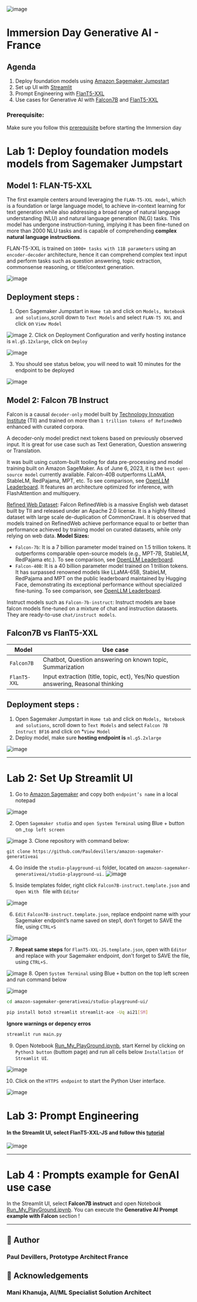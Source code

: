 
![image](images/generativeai_workshop.png)
# Immersion Day Generative AI - France 



## Agenda

1. Deploy foundation models using [Amazon Sagemaker Jumpstart](https://aws.amazon.com/sagemaker/jumpstart/?sagemaker-data-wrangler-whats-new.sort-by=item.additionalFields.postDateTime&sagemaker-data-wrangler-whats-new.sort-order=desc)
2. Set up UI with [Streamlit](https://streamlit.io/)
3. Prompt Engineering with [FlanT5-XXL](https://huggingface.co/google/flan-t5-xxl)
4. Use cases for Generative AI with [Falcon7B](https://huggingface.co/tiiuae/falcon-7b) and [FlanT5-XXL](https://huggingface.co/google/flan-t5-xxl)




### Prerequisite:

Make sure you follow this [prerequisite](https://catalog.us-east-1.prod.workshops.aws/workshops/972fd252-36e5-4eed-8608-743e84957f8e/en-US/prerequisites/option1
) before starting the Immersion day




# Lab 1: Deploy foundation models models from Sagemaker Jumpstart 



## **Model 1: FLAN-T5-XXL**

The first example centers around leveraging the ``FLAN-T5-XXL model``, which is a foundation or large language model, to achieve in-context learning for text generation while also addressing a broad range of natural language understanding (NLU) and natural language generation (NLG) tasks. This model has undergone instruction-tuning, implying it has been fine-tuned on more than 2000 NLU tasks and is capable of comprehending  **complex natural language instructions**.

FLAN-T5-XXL is trained on ``1000+ tasks with 11B parameters``  using an ``encoder-decoder`` architecture, hence it can comprehend complex text input and perform tasks such as question answering, topic extraction, commonsense reasoning, or title/context generation.


![image](images/T5-FLAN-explanation.png)



## Deployment steps :

1.    Open Sagemaker Jumpstart in ``Home tab`` and click on ``Models, Notebook and solutions``,scroll down to ``Text Models`` and select ``FLAN-T5 XXL`` and click on ``View Model``

![image](images/T5-jumpstart.png)
2.    Click on Deployment Configuration and verify hosting instance is ``ml.g5.12xlarge``, click on ``Deploy``

![image](images/T5-deploy.png)

3.    You should see status below, you will need to wait 10 minutes for the endpoint to be deployed


![image](images/T5-endpoint.png)
## **Model 2: Falcon 7B Instruct**


Falcon is a causal ``decoder-only`` model built by [Technology Innovation Institute](https://www.tii.ae/) (TII) and trained on more than ``1 trillion tokens of RefinedWeb`` enhanced with curated corpora. 

A decoder-only model predict next tokens based on previously observed input. It is great for use case such as Text Generation, Question answering or Translation.

It was built using custom-built tooling for data pre-processing and model training built on Amazon SageMaker. As of June 6, 2023, it is the ``best open-source model`` currently available. Falcon-40B outperforms LLaMA, StableLM, RedPajama, MPT, etc. To see comparison, see [OpenLLM Leaderboard](https://huggingface.co/spaces/HuggingFaceH4/open_llm_leaderboard). It features an architecture optimized for inference, with FlashAttention and multiquery.


[Refined Web Dataset](https://huggingface.co/datasets/tiiuae/falcon-refinedweb): Falcon RefinedWeb is a massive English web dataset built by TII and released under an Apache 2.0 license. It is a highly filtered dataset with large scale de-duplication of CommonCrawl. It is observed that models trained on RefinedWeb achieve performance equal to or better than performance achieved by training model on curated datasets, while only relying on web data.
**Model Sizes:**

* ``Falcon-7b``: It is a 7 billion parameter model trained on 1.5 trillion tokens. It outperforms comparable open-source models (e.g., MPT-7B, StableLM, RedPajama etc.). To see comparison, see [OpenLLM Leaderboard](https://huggingface.co/spaces/HuggingFaceH4/open_llm_leaderboard). 
* ``Falcon-40B``: It is a 40 billion parameter model trained on 1 trillion tokens. It has surpassed renowned models like LLaMA-65B, StableLM, RedPajama and MPT on the public leaderboard maintained by Hugging Face, demonstrating its exceptional performance without specialized fine-tuning. To see comparison, see [OpenLLM Leaderboard](https://huggingface.co/spaces/HuggingFaceH4/open_llm_leaderboard).

Instruct models such as ``Falcon-7b-instruct``: Instruct models are base falcon models fine-tuned on a mixture of chat and instruction datasets. They are ready-to-use ``chat/instruct models``.


## Falcon7B vs FlanT5-XXL

| Model | Use case |
| --- | --- |
| `Falcon7B` | Chatbot, Question answering on known topic, Summarization |
| `FlanT5-XXL` | Input extraction (title, topic, ect), Yes/No question answering, Reasonal thinking |



## Deployment steps :

1. Open Sagemaker Jumpstart in ``Home tab`` and click on ``Models, Notebook and solutions``, scroll down to ``Text Models`` and select ``Falcon 7B Instruct BF16`` and click on *``View Model``
2. Deploy model, make sure **hosting endpoint is** `ml.g5.2xlarge`

![image](images/Falcon-deploy.png)

* * *


# Lab 2: Set Up Streamlit UI

1. Go to [Amazon Sagemaker](https://us-east-1.console.aws.amazon.com/sagemaker/home?region=us-east-1#/endpoints) and copy both ``endpoint’s name`` in a local notepad

![image](images/endpoint-sagemaker.png)

2. Open ``Sagemaker studio`` and ``open System Terminal`` using Blue + button on _``top left screen``

![image](images/terminal.png)
3. Clone repository with command below:

```
git clone https://github.com/Pauldevillers/amazon-sagemaker-generativeai
```

4. Go inside the ``studio-playground-ui`` folder, located on ``amazon-sagemaker-generativeai/studio-playground-ui.``
![image](images/streamlit-path.png)

5. Inside templates folder, right click ``Falcon7B-instruct.template.json`` and  ``Open With `` file with ``Editor``

![image](images/template-open.png)


6. ``Edit`` ``Falcon7B-instruct.template.json``, replace endpoint name with your Sagemaker endpoint’s name saved on step1, don’t forget to SAVE the file, using ``CTRL+S``

![image](images/template-change.png)

7. **Repeat same steps** for ``FlanT5-XXL-JS.template.json``, open with ``Editor`` and replace with your Sagemaker endpoint, don’t forget to SAVE the file, using ``CTRL+S.``

![image](images/falcon40b-template.png)
8. Open ``System Terminal`` using Blue ``+`` button on the top left screen and run command below

![image](images/terminal.png)

```bash
cd amazon-sagemaker-generativeai/studio-playground-ui/
```


```bash
pip install boto3 streamlit streamlit-ace -Uq ai21[SM]
```
**Ignore warnings or depency erros**

```bash
streamlit run main.py
```


9. Open Notebook [Run_My_PlayGround.ipynb](Run_My_PlayGround.ipynb), start Kernel by clicking on ``Python3 button`` (buttom page) and run all cells below ``Installation Of Streamlit UI``. 

![image](images/start-kernel.png)

10. Click on the ``HTTPS endpoint`` to start the Python User interface. 

![image](images/notebook-endpoint.png)

# **Lab 3: Prompt Engineering**

#### In the Streamlit UI, select  **FlanT5-XXL-JS** and follow this [tutorial](https://catalog.us-east-1.prod.workshops.aws/workshops/972fd252-36e5-4eed-8608-743e84957f8e/en-US/lab2/zero-shot)



![image](images/Ui-streamlit.png)


* * *

# Lab 4 : Prompts example for GenAI use case

In the Streamlit UI, select **Falcon7B instruct** and open Notebook [Run_My_PlayGround.ipynb](Run_My_PlayGround.ipynb). You can execute the **Generative AI Prompt example with Falcon** section !


* * *





## 🙇 Author
### Paul Devillers, Prototype Architect France
        
## 🙇 Acknowledgements 
###  Mani Khanuja, AI/ML Specialist Solution Architect

